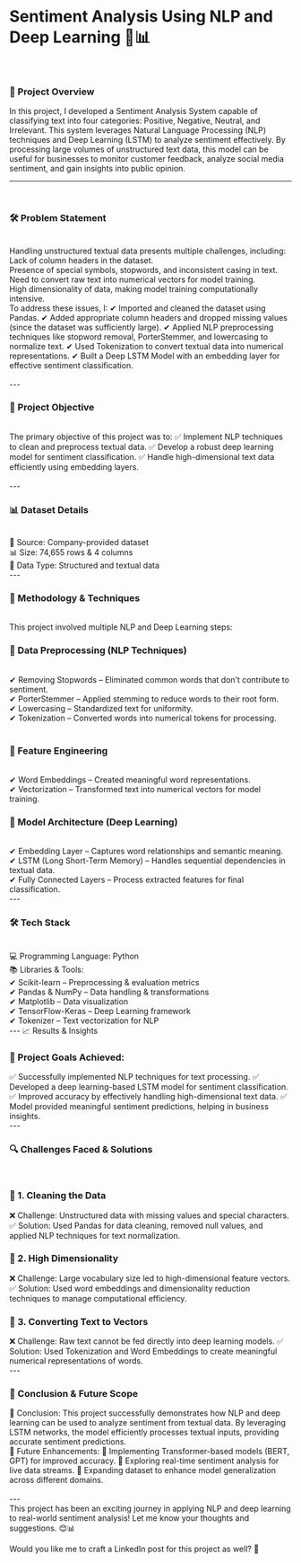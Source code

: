 
<h1>Sentiment Analysis Using NLP and Deep Learning 🧠📊</h1>
<br>
<h3>📌 Project Overview</h3>

In this project, I developed a Sentiment Analysis System capable of classifying text into four categories: Positive, Negative, Neutral, and Irrelevant. This system leverages Natural Language Processing (NLP) techniques and Deep Learning (LSTM) to analyze sentiment effectively. By processing large volumes of unstructured text data, this model can be useful for businesses to monitor customer feedback, analyze social media sentiment, and gain insights into public opinion.
<br>

---
<br>
<h3>🛠 Problem Statement</h3>
<br>
Handling unstructured textual data presents multiple challenges, including:
<br>
Lack of column headers in the dataset.
<br>
Presence of special symbols, stopwords, and inconsistent casing in text.
<br>
Need to convert raw text into numerical vectors for model training.
<br>
High dimensionality of data, making model training computationally intensive.
<br>
To address these issues, I:
✔ Imported and cleaned the dataset using Pandas.
✔ Added appropriate column headers and dropped missing values (since the dataset was sufficiently large).
✔ Applied NLP preprocessing techniques like stopword removal, PorterStemmer, and lowercasing to normalize text.
✔ Used Tokenization to convert textual data into numerical representations.
✔ Built a Deep LSTM Model with an embedding layer for effective sentiment classification.
<br>
<br>
---
<br>
<h3>🎯 Project Objective</h3>
<br>
The primary objective of this project was to:
✅ Implement NLP techniques to clean and preprocess textual data.
✅ Develop a robust deep learning model for sentiment classification.
✅ Handle high-dimensional text data efficiently using embedding layers.
<br>
<br>
---
<br>
<h3>📊 Dataset Details</h3>
<br>
📁 Source: Company-provided dataset<br>
📊 Size: 74,655 rows & 4 columns<br>
📌 Data Type: Structured and textual data
<br>
---

<h3>📌 Methodology & Techniques</h3>
<br>
This project involved multiple NLP and Deep Learning steps:
<br>
<h3><b>🔹 Data Preprocessing (NLP Techniques)</b></h3>
<br>
✔ Removing Stopwords – Eliminated common words that don’t contribute to sentiment.<br>
✔ PorterStemmer – Applied stemming to reduce words to their root form.<br>
✔ Lowercasing – Standardized text for uniformity.<br>
✔ Tokenization – Converted words into numerical tokens for processing.<br>
<br>
<h3><b>🔹 Feature Engineering</b></h3>
<br>
✔ Word Embeddings – Created meaningful word representations.<br>
✔ Vectorization – Transformed text into numerical vectors for model training.
<br>
<h3><b>🔹 Model Architecture (Deep Learning)</b></h3>
<br>
✔ Embedding Layer – Captures word relationships and semantic meaning.<br>
✔ LSTM (Long Short-Term Memory) – Handles sequential dependencies in textual data.<br>
✔ Fully Connected Layers – Process extracted features for final classification.
<br>
---
<h3>🛠 Tech Stack</h3>
<br>
💻 Programming Language: Python<br>
📚 Libraries & Tools:<br>
✔ Scikit-learn – Preprocessing & evaluation metrics<br>
✔ Pandas & NumPy – Data handling & transformations<br>
✔ Matplotlib – Data visualization<br>
✔ TensorFlow-Keras – Deep Learning framework<br>
✔ Tokenizer – Text vectorization for NLP<br>
---
📈 Results & Insights
<h3>🚀 Project Goals Achieved:</h3>
✅ Successfully implemented NLP techniques for text processing.
✅ Developed a deep learning-based LSTM model for sentiment classification.
✅ Improved accuracy by effectively handling high-dimensional text data.
✅ Model provided meaningful sentiment predictions, helping in business insights.
<br>
---
<h3>🔍 Challenges Faced & Solutions</h3>
<br>
<h3>📌 1. Cleaning the Data</h3>
❌ Challenge: Unstructured data with missing values and special characters.
✅ Solution: Used Pandas for data cleaning, removed null values, and applied NLP techniques for text normalization.
<h3>📌 2. High Dimensionality</h3>
❌ Challenge: Large vocabulary size led to high-dimensional feature vectors.
✅ Solution: Used word embeddings and dimensionality reduction techniques to manage computational efficiency.
<h3>📌 3. Converting Text to Vectors</h3>
❌ Challenge: Raw text cannot be fed directly into deep learning models.
✅ Solution: Used Tokenization and Word Embeddings to create meaningful numerical representations of words.
<br>
---
<h3>🔮 Conclusion & Future Scope</h3>
📌 Conclusion:
This project successfully demonstrates how NLP and deep learning can be used to analyze sentiment from textual data. By leveraging LSTM networks, the model efficiently processes textual inputs, providing accurate sentiment predictions.
<br>
🚀 Future Enhancements:
🔹 Implementing Transformer-based models (BERT, GPT) for improved accuracy.
🔹 Exploring real-time sentiment analysis for live data streams.
🔹 Expanding dataset to enhance model generalization across different domains.
<br>
<br>
---
<br>
This project has been an exciting journey in applying NLP and deep learning to real-world sentiment analysis! Let me know your thoughts and suggestions. 😊📊

Would you like me to craft a LinkedIn post for this project as well? 🚀
